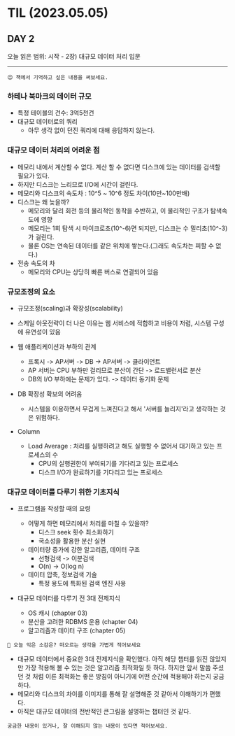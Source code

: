 # TIL (2023.05.05)

## DAY 2

오늘 읽은 범위: 시작 - 2장) 대규모 데이터 처리 입문

---

```
😉 책에서 기억하고 싶은 내용을 써보세요.
```

### 하테나 북마크의 데이터 규모

- 특정 테이블의 건수: 3억5천건
- 대규모 데이터로의 쿼리
  - 아무 생각 없이 던진 쿼리에 대해 응답하지 않는다.

### 대규모 데이터 처리의 어려운 점

- 메모리 내에서 계산할 수 없다. 계산 할 수 없다면 디스크에 있는 데이터를 검색할 필요가 있다.
- 하지만 디스크는 느리므로 I/O에 시간이 걸린다.
- 메모리와 디스크의 속도차 : 10^5 ~ 10^6 정도 차이(10만~100만배)
- 디스크는 왜 늦을까?
  - 메모리와 달리 회전 등의 물리적인 동작을 수반하고, 이 물리적인 구조가 탐색속도에 영향
  - 메모리는 1회 탐색 시 마이크로초(10^-6)면 되지만, 디스크는 수 밀리초(10^-3)가 걸린다.
  - 물론 OS는 연속된 데이터를 같은 위치에 쌓는다.(그래도 속도차는 피할 수 없다.)
- 전송 속도의 차
  - 메모리와 CPU는 상당히 빠른 버스로 연결되어 있음

### 규모조정의 요소

- 규모조정(scaling)과 확장성(scalability)
- 스케일 아웃전략이 더 나은 이유는 웹 서비스에 적합하고 비용이 저렴, 시스템 구성에 유연성이 있음
- 웹 애플리케이션과 부하의 관계
  - 프록시 -> AP서버 -> DB -> AP서버 -> 클라이언트
  - AP 서버는 CPU 부하만 걸리므로 분산이 간단 -> 로드밸런서로 분산
  - DB의 I/O 부하에는 문제가 있다. -> 데이터 동기화 문제
- DB 확장성 확보의 어려움

  - 시스템을 이용하면서 무겁게 느껴진다고 해서 '서버를 늘리지'라고 생각하는 것은 위험하다.

- Column
  - Load Average : 처리를 실행하려고 해도 실행할 수 없어서 대기하고 있는 프로세스의 수
    - CPU의 실행권한이 부여되기를 기다리고 있는 프로세스
    - 디스크 I/O가 완료하기를 기다리고 있는 프로세스

### 대규모 데이터를 다루기 위한 기초지식

- 프로그램을 작성할 때의 요령

  - 어떻게 하면 메모리에서 처리를 마칠 수 있을까?
    - 디스크 seek 횟수 최소화하기
    - 국소성을 활용한 분산 실현
  - 데이터량 증가에 강한 알고리즘, 데이터 구조
    - 선형검색 -> 이분검색
    - O(n) -> O(log n)
  - 데이터 압축, 정보검색 기술
    - 특정 용도에 특화된 검색 엔진 사용

- 대규모 데이터를 다루기 전 3대 전제지식
  - OS 캐시 (chapter 03)
  - 분산을 고려한 RDBMS 운용 (chapter 04)
  - 알고리즘과 데이터 구조 (chapter 05)

```
🤔 오늘 익은 소감은? 떠오르는 생각을 가볍게 적어보세요
```

- 대규모 데이터에서 중요한 3대 전제지식을 확인했다. 아직 해당 챕터를 읽진 않았지만 가장 적용해 볼 수 있는 것은 알고리즘 최적화일 듯 하다.
  하지만 앞서 말씀 주셨던 것 처럼 이른 최적화는 좋은 방침이 아니기에 어떤 순간에 적용해야 하는지 궁금하다.
- 메모리와 디스크의 차이를 이미지를 통해 잘 설명해준 것 같아서 이해하기가 편했다.
- 아직은 대규모 데이터의 전반적인 큰그림을 설명하는 챕터인 것 같다.

```
궁금한 내용이 있거나, 잘 이해되지 않는 내용이 있다면 적어보세요.
```
